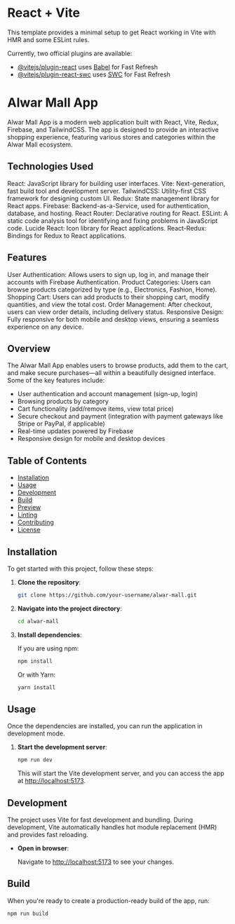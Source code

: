 # React + Vite

This template provides a minimal setup to get React working in Vite with HMR and some ESLint rules.

Currently, two official plugins are available:

- [@vitejs/plugin-react](https://github.com/vitejs/vite-plugin-react/blob/main/packages/plugin-react/README.md) uses [Babel](https://babeljs.io/) for Fast Refresh
- [@vitejs/plugin-react-swc](https://github.com/vitejs/vite-plugin-react-swc) uses [SWC](https://swc.rs/) for Fast Refresh


# Alwar Mall App

Alwar Mall App is a modern web application built with React, Vite, Redux, Firebase, and TailwindCSS. The app is designed to provide an interactive shopping experience, featuring various stores and categories within the Alwar Mall ecosystem.




## Technologies Used
React: JavaScript library for building user interfaces.
Vite: Next-generation, fast build tool and development server.
TailwindCSS: Utility-first CSS framework for designing custom UI.
Redux: State management library for React apps.
Firebase: Backend-as-a-Service, used for authentication, database, and hosting.
React Router: Declarative routing for React.
ESLint: A static code analysis tool for identifying and fixing problems in JavaScript code.
Lucide React: Icon library for React applications.
React-Redux: Bindings for Redux to React applications.




 ## Features
User Authentication: Allows users to sign up, log in, and manage their accounts with Firebase Authentication.
Product Categories: Users can browse products categorized by type (e.g., Electronics, Fashion, Home).
Shopping Cart: Users can add products to their shopping cart, modify quantities, and view the total cost.
Order Management: After checkout, users can view order details, including delivery status.
Responsive Design: Fully responsive for both mobile and desktop views, ensuring a seamless experience on any device.


## Overview

The Alwar Mall App enables users to browse products, add them to the cart, and make secure purchases—all within a beautifully designed interface. Some of the key features include:

- User authentication and account management (sign-up, login)
- Browsing products by category
- Cart functionality (add/remove items, view total price)
- Secure checkout and payment (integration with payment gateways like Stripe or PayPal, if applicable)
- Real-time updates powered by Firebase
- Responsive design for mobile and desktop devices



## Table of Contents

- [Installation](#installation)
- [Usage](#usage)
- [Development](#development)
- [Build](#build)
- [Preview](#preview)
- [Linting](#linting)
- [Contributing](#contributing)
- [License](#license)

## Installation

To get started with this project, follow these steps:

1. **Clone the repository**:

    ```bash
    git clone https://github.com/your-username/alwar-mall.git
    ```

2. **Navigate into the project directory**:

    ```bash
    cd alwar-mall
    ```

3. **Install dependencies**:

    If you are using npm:
    ```bash
    npm install
    ```

    Or with Yarn:
    ```bash
    yarn install
    ```

## Usage

Once the dependencies are installed, you can run the application in development mode.

1. **Start the development server**:

    ```bash
    npm run dev
    ```

    This will start the Vite development server, and you can access the app at [http://localhost:5173](http://localhost:5173).

## Development

The project uses Vite for fast development and bundling. During development, Vite automatically handles hot module replacement (HMR) and provides fast reloading.



- **Open in browser**:

    Navigate to [http://localhost:5173](http://localhost:5173) to see your changes.

## Build

When you're ready to create a production-ready build of the app, run:

```bash
npm run build 
